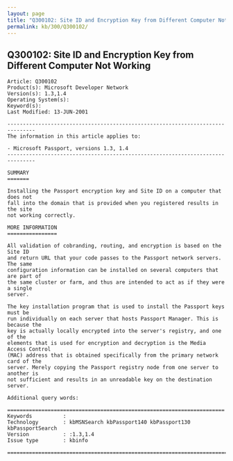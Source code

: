 ```yaml
---
layout: page
title: "Q300102: Site ID and Encryption Key from Different Computer Not Working"
permalink: kb/300/Q300102/
---
```


## Q300102: Site ID and Encryption Key from Different Computer Not Working

	Article: Q300102
	Product(s): Microsoft Developer Network
	Version(s): 1.3,1.4
	Operating System(s): 
	Keyword(s): 
	Last Modified: 13-JUN-2001
	
	-------------------------------------------------------------------------------
	The information in this article applies to:
	
	- Microsoft Passport, versions 1.3, 1.4 
	-------------------------------------------------------------------------------
	
	SUMMARY
	=======
	
	Installing the Passport encryption key and Site ID on a computer that does not
	fall into the domain that is provided when you registered results in the site
	not working correctly.
	
	MORE INFORMATION
	================
	
	All validation of cobranding, routing, and encryption is based on the Site ID
	and return URL that your code passes to the Passport network servers. The same
	configuration information can be installed on several computers that are part of
	the same cluster or farm, and thus are intended to act as if they were a single
	server.
	
	The key installation program that is used to install the Passport keys must be
	run individually on each server that hosts Passport Manager. This is because the
	key is actually locally encrypted into the server's registry, and one of the
	elements that is used for encryption and decryption is the Media Access Control
	(MAC) address that is obtained specifically from the primary network card of the
	server. Merely copying the Passport registry node from one server to another is
	not sufficient and results in an unreadable key on the destination server.
	
	Additional query words:
	
	======================================================================
	Keywords          :  
	Technology        : kbMSNSearch kbPassport140 kbPassport130 kbPassportSearch
	Version           : :1.3,1.4
	Issue type        : kbinfo
	
	=============================================================================
	
